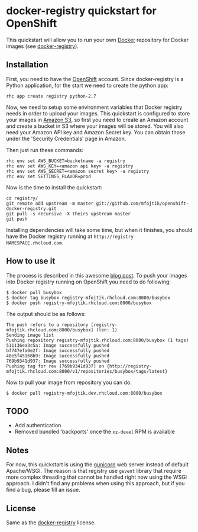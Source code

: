 # docker-registry quickstart for OpenShift #

This quickstart will allow you to run your own [Docker](http://docker.io)
repository for Docker images (see [docker-registry](https://github.com/dotcloud/docker-registry)).

## Installation

First, you need to have the [OpenShift](https://openshift.redhat.com/app/account/new)
account.
Since docker-registry is a Python application, for the start we need to create
the python app:

```
rhc app create registry python-2.7
```

Now, we need to setup some environment variables that Docker registry needs in
order to upload your images. This quickstart is configured to store your images
in [Amazon S3](http://aws.amazon.com/s3/), so first you need to create an
Amazon account and create a bucket in S3 where your images will be stored.
You will also need your Amazon API key and Amazon Secret key. You can obtain
those under the 'Security Credentials' page in Amazon.

Then just run these commands:

```
rhc env set AWS_BUCKET=bucketname -a registry
rhc env set AWS_KEY=<amazon api key> -a registry
rhc env set AWS_SECRET=<amazon secret key> -a registry
rhc env set SETTINGS_FLAVOR=prod
```

Now is the time to install the quickstart:

```
cd registry/
git remote add upstream -m master git://github.com/mfojtik/openshift-docker-registry.git
git pull -s recursive -X theirs upstream master
git push
```

Installing dependencies will take some time, but when it finishes, you should
have the Docker registry running at `http://registry-NAMESPACE.rhcloud.com`.

## How to use it

The process is described in this awesome [blog
post](http://blog.docker.io/2013/07/how-to-use-your-own-registry/). To push
your images into Docker registry running on OpenShift you need to do following:

```
$ docker pull busybox
$ docker tag busybox registry-mfojtik.rhcloud.com:8000/busybox
$ docker push registry-mfojtik.rhcloud.com:8000/busybox
```

The output should be as follows:

```
The push refers to a repository [registry-mfojtik.rhcloud.com:8000/busybox] (len: 1)
Sending image list
Pushing repository registry-mfojtik.rhcloud.com:8000/busybox (1 tags)
511136ea3c5a: Image successfully pushed
bf747efa0e2f: Image successfully pushed
48e5f45168b9: Image successfully pushed
769b9341d937: Image successfully pushed
Pushing tag for rev [769b9341d937] on {http://registry-mfojtik.rhcloud.com:8000/v1/repositories/busybox/tags/latest}
```

Now to pull your image from repository you can do:

```
$ docker pull registry-mfojtik.dev.rhcloud.com:8000/busybox
```

## TODO

* Add authentication
* Removed bundled 'backports' once the `xz-devel` RPM is available

## Notes

For now, this quickstart is using the [gunicorn](http://gunicorn.org) web server
instead of default Apache/WSGI. The reason is that registry use `gevent`
library that require more complex threading that cannot be handled right now
using the WSGI approach. I didn't find any problems when using this approach, but if
you find a bug, please fill an issue.

## License

Same as the [docker-registry](https://github.com/dotcloud/docker-registry)
license.

